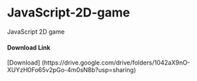 # JavaScript-2D-game
JavaScript 2D game


<h4>Download Link</h4>
[Download] (https://drive.google.com/drive/folders/1042aX9nO-XUYzH0Fo65v2pGo-4m0sN8b?usp=sharing)
